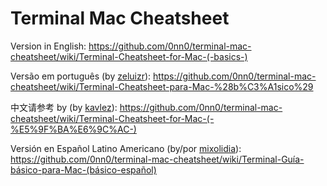 # Terminal Mac Cheatsheet

Version in English:
https://github.com/0nn0/terminal-mac-cheatsheet/wiki/Terminal-Cheatsheet-for-Mac-(-basics-)

Versão em português (by [zeluizr](https://github.com/zeluizr)):
https://github.com/0nn0/terminal-mac-cheatsheet/wiki/Terminal-Cheatsheet-para-Mac-%28b%C3%A1sico%29

中文请参考 by (by [kavlez](https://github.com/kavlez)):
https://github.com/0nn0/terminal-mac-cheatsheet/wiki/Terminal-Cheatsheet-for-Mac-(-%E5%9F%BA%E6%9C%AC-)

Versión en Español Latino Americano (by/por [mixolidia](https://github.com/mixolidia)):
https://github.com/0nn0/terminal-mac-cheatsheet/wiki/Terminal-Guía-básico-para-Mac-(básico-español) 
